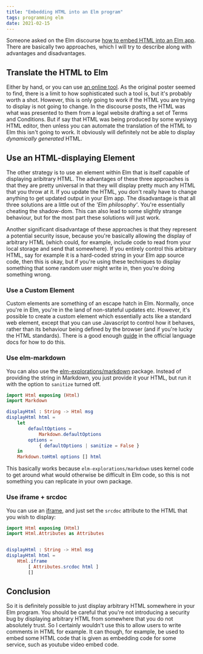 ```yaml
---
title: "Embedding HTML into an Elm program"
tags: programming elm
date: 2021-02-15
---
```


Someone asked on the Elm discourse [how to embed HTML into an Elm app](https://discourse.elm-lang.org/t/how-do-i-embed-long-text-documents-into-a-spa/6914). There are basically two approaches, which I will try to describe along with advantages and disadvantages. 

## Translate the HTML to Elm

Either by hand, or you can use [an online tool](https://mbylstra.github.io/html-to-elm/). As the original poster seemed to find, there is a limit to how sophisticated such a tool is, but it's probably worth a shot. However, this is only going to work if the HTML you are trying to display is not going to change. In the discourse posts, the HTML was what was presented to them from a legal website drafting a set of Terms and Conditions. But if say that HTML was being produced by some wysiwyg HTML editor, then unless you can automate the translation of the HTML to Elm this isn't going to work. It obviously will definitely not be able to display *dynamically generated* HTML.

## Use an HTML-displaying Element

The other strategy is to use an element within Elm that is itself capable of displaying aribitrary HTML. The advantages of these three approaches is that they are pretty universal in that they will display pretty much any HTML that you throw at it. If you update the HTML, you don't really have to change anything to get updated output in your Elm app. The disadvantage is that all three solutions are a little out of the *'Elm philosophy'*. You're essentially cheating the shadow-dom. This can also lead to some slightly strange behaviour, but for the most part these solutions will just work.

Another significant disadvantage of these approaches is that they represent a potential security issue, because you're basically allowing the display of arbitrary HTML (which could, for example, include code to read from your local storage and send that somewhere). If you entirely control this arbitrary HTML, say for example it is  a hard-coded string in your Elm app source code, then this is okay, but if you're using these techniques to display something that some random user might write in, then you're doing something wrong.

### Use a Custom Element

Custom elements are something of an escape hatch in Elm. Normally, once you're in Elm, you're in the land of non-stateful updates etc. However, it's possible to create a custom element which essentially acts like a standard web element, except that you can use Javascript to control how it behaves, rather than its behaviour being defined by the browser (and if you're lucky the HTML standards). There is a good enough [guide](https://guide.elm-lang.org/interop/custom_elements.html) in the official language docs for how to do this. 

### Use elm-markdown

You can also use the [elm-explorations/markdown](https://package.elm-lang.org/packages/elm-explorations/markdown/latest/) package. Instead of providing the string in Markdown, you just provide it your HTML, but run it with the option to `sanitize` turned off. 

```elm
import Html exposing (Html)
import Markdown

displayHtml : String -> Html msg
displayHtml html =
    let
        defaultOptions =
            Markdown.defaultOptions
        options =
            { defaultOptions | sanitize = False }
    in
    Markdown.toHtml options [] html
```


This basically works because `elm-explorations/markdown` uses kernel code to get around what would otherwise be difficult in Elm code, so this is not something you can replicate in your own package.


### Use iframe + srcdoc

You can use an [iframe](https://developer.cdn.mozilla.net/it/docs/Web/HTML/Element/iframe), and just set the `srcdoc` attribute to the HTML that you wish to display:

```elm
import Html exposing (Html)
import Html.Attributes as Attributes


displayHtml : String -> Html msg
displayHtml html =
    Html.iframe
        [ Attributes.srcdoc html ]
        []
```


## Conclusion

So it is definitely possible to just display arbitrary HTML somewhere in your Elm program. You should be careful that you're not introducing a security bug by displaying arbitrary HTML from somewhere that you do not absolutely trust. So I certainly wouldn't use this to allow users to write comments in HTML for example. It can though, for example, be used to embed some HTML code that is given as embedding code for some service, such as youtube video embed code. 
